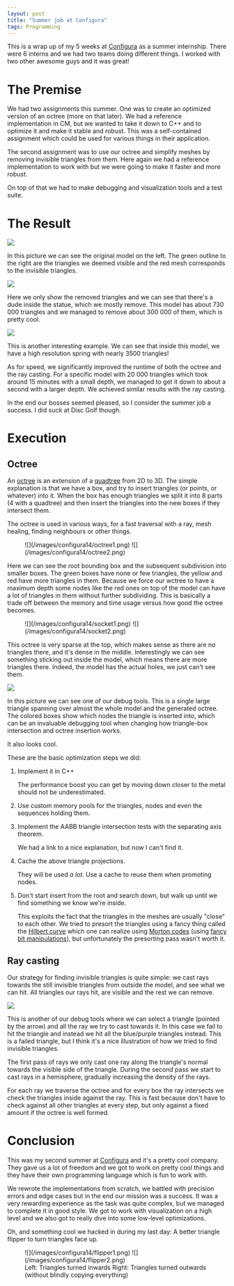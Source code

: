 ```yaml
---
layout: post
title: "Summer job at Configura"
tags: Programming
---
```


This is a wrap up of my 5 weeks at [Configura][] as a summer internship. There were 6 interns and we had two teams doing different things. I worked with two other awesome guys and it was great!

The Premise
===========

We had two assignments this summer. One was to create an optimized version of an octree (more on that later). We had a reference implementation in CM, but we wanted to take it down to C++ and to optimize it and make it stable and robust. This was a self-contained assignment which could be used for various things in their application.

The second assignment was to use our octree and simplify meshes by removing invisible triangles from them. Here again we had a reference implementation to work with but we were going to make it faster and more robust.

On top of that we had to make debugging and visualization tools and a test suite.


The Result
==========

![](/images/configura14/argonath1.png)

In this picture we can see the original model on the left. The green outline to the right are the triangles we deemed visible and the red mesh corresponds to the invisible triangles.

![](/images/configura14/argonath2.png)

Here we only show the removed triangles and we can see that there's a dude inside the statue, which we mostly remove. This model has about 730 000 triangles and we managed to remove about 300 000 of them, which is pretty cool.

![](/images/configura14/adolf1.png)

This is another interesting example. We can see that inside this model, we have a high resolution spring with nearly 3500 triangles!

As for speed, we significantly improved the runtime of both the octree and the ray casting. For a specific model with 20 000 triangles which took around 15 minutes with a small depth, we managed to get it down to about a second with a larger depth. We achieved similar results with the ray casting.

In the end our bosses seemed pleased, so I consider the summer job a success. I did suck at Disc Golf though.


Execution
=========

Octree
------

An [octree][] is an extension of a [quadtree][] from 2D to 3D. The simple explanation is that we have a box, and try to insert triangles (or points, or whatever) into it. When the box has enough triangles we split it into 8 parts (4 with a quadtree) and then insert the triangles into the new boxes if they intersect them.

The octree is used in various ways, for a fast traversal with a ray, mesh healing, finding neighbours or other things.

<figure class="flex-50">
  ![](/images/configura14/octree1.png)
  ![](/images/configura14/octree2.png)
</figure>

Here we can see the root bounding box and the subsequent subdivision into smaller boxes. The green boxes have none or few triangles, the yellow and red have more triangles in them. Because we force our wctree to have a maximum depth some nodes like the red ones on top of the model can have a lot of triangles in them without further subdividing. This is basically a trade off between the memory and time usage versus how good the octree becomes.

<figure class="flex-50">
  ![](/images/configura14/socket1.png)
  ![](/images/configura14/socket2.png)
</figure>

This octree is very sparse at the top, which makes sense as there are no triangles there, and it's dense in the middle. Interestingly we can see something sticking out inside the model, which means there are more triangles there. Indeed, the model has the actual holes, we just can't see them.

![](/images/configura14/octree_debug.png)

In this picture we can see one of our debug tools. This is a single large triangle spanning over almost the whole model and the generated octree. The colored boxes show which nodes the triangle is inserted into, which can be an invaluable debugging tool when changing how triangle-box intersection and octree insertion works.

It also looks cool.

These are the basic optimization steps we did:

1. Implement it in C++

    The performance boost you can get by moving down closer to the metal should not be underestimated.

2. Use custom memory pools for the triangles, nodes and even the sequences holding them.
3. Implement the AABB triangle intersection tests with the separating axis theorem.

    We had a link to a nice explanation, but now I can't find it.

4. Cache the above triangle projections.

    They will be used *a lot*. Use a cache to reuse them when promoting nodes.

5. Don't start insert from the root and search down, but walk up until we find something we know we're inside.

    This exploits the fact that the triangles in the meshes are usually "close" to each other. We tried to presort the triangles using a fancy thing called the [Hilbert curve][] which one can realize using [Morton codes][] (using [fancy bit manipulations][morton-stack]), but unfortunately the presorting pass wasn't worth it.

Ray casting
-----------

Our strategy for finding invisible triangles is quite simple: we cast rays towards the still invisible triangles from outside the model, and see what we can hit. All triangles our rays hit, are visible and the rest we can remove.

![](/images/configura14/casting.png)

This is another of our debug tools where we can select a triangle (pointed by the arrow) and all the ray we try to cast towards it. In this case we fail to hit the triangle and instead we hit all the blue/purple triangles instead. This is a failed triangle, but I think it's a nice illustration of how we tried to find invisible triangles.

The first pass of rays we only cast one ray along the triangle's normal towards the visible side of the triangle. During the second pass we start to cast rays in a hemisphere, gradually increasing the density of the rays.

For each ray we traverse the octree and for every box the ray intersects we check the triangles inside against the ray. This is fast because don't have to check against all other triangles at every step, but only against a fixed amount if the octree is well formed.


Conclusion
==========

This was my second summer at [Configura][] and it's a pretty cool company. They gave us a lot of freedom and we got to work on pretty cool things and they have their own programming language which is fun to work with.

We rewrote the implementations from scratch, we battled with precision errors and edge cases but in the end our mission was a success. It was a very rewarding experience as the task was quite complex, but we managed to complete it in good style. We got to work with visualization on a high level and we also got to really dive into some low-level optimizations.

Oh, and something cool we hacked in during my last day: A better triangle flipper to turn triangles face up.

<figure class="flex-50">
  ![](/images/configura14/flipper1.png)
  ![](/images/configura14/flipper2.png)
  <figcaption>
    Left: Triangles turned inwards  
    Right: Triangles turned outwards (without blindly copying everything)
  </figcaption>
</figure>



[Octree]: http://en.wikipedia.org/wiki/Octree "Octree"
[Quadtree]: http://en.wikipedia.org/wiki/Quadtree "Quadtree"

[Hilbert curve]:http://en.wikipedia.org/wiki/Hilbert_curve "Hilbert curve"
[Morton codes]: http://en.wikipedia.org/wiki/Z-order_curve "Morton Code, Z-order curve"
[morton-stack]: http://stackoverflow.com/questions/1024754/how-to-compute-a-3d-morton-number-interleave-the-bits-of-3-intsa "Morton codes, stackoverflow"
[Configura]: http://www.configura.com/ "Configura"

